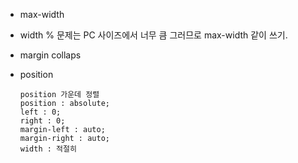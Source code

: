 - max-width
- width % 문제는 PC 사이즈에서 너무 큼 그러므로 max-width 같이 쓰기.
- margin collaps
- position

      position 가운데 정렬 
      position : absolute; 
      left : 0;
      right : 0; 
      margin-left : auto;
      margin-right : auto;
      width : 적절히 
